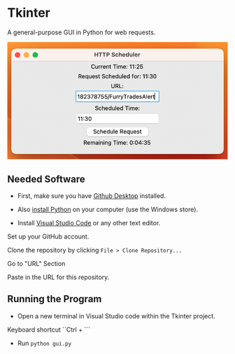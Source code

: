 # Tkinter

 A general-purpose GUI in Python for web requests.

 ![Screenshot](Screenshot.png)

 ## Needed Software

 * First, make sure you have [Github Desktop](https://desktop.github.com/) installed.

 * Also [install Python](https://www.python.org/) on your computer (use the Windows store).

 * Install [Visual Studio Code](https://code.visualstudio.com/) or any other text editor.

 Set up your GitHub account.

 Clone the repository by clicking `File > Clone Repository...`

 Go to "URL" Section

 Paste in the URL for this repository.

## Running the Program

* Open a new terminal in Visual Studio code within the Tkinter project.

Keyboard shortcut ``Ctrl + ```

* Run `python gui.py`